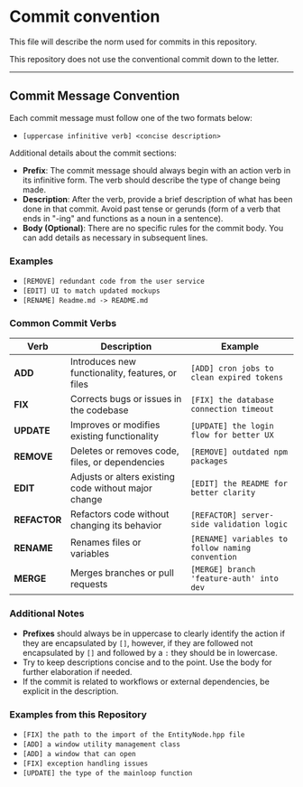 <!-- 
-- +==== BEGIN rotary_logger =================+
-- LOGO: 
-- ..........####...####..........
-- ......###.....#.#########......
-- ....##........#.###########....
-- ...#..........#.############...
-- ...#..........#.#####.######...
-- ..#.....##....#.###..#...####..
-- .#.....#.##...#.##..##########.
-- #.....##########....##...######
-- #.....#...##..#.##..####.######
-- .#...##....##.#.##..###..#####.
-- ..#.##......#.#.####...######..
-- ..#...........#.#############..
-- ..#...........#.#############..
-- ...##.........#.############...
-- ......#.......#.#########......
-- .......#......#.########.......
-- .........#####...#####.........
-- /STOP
-- PROJECT: rotary_logger
-- FILE: COMMIT_CONVENTION.md
-- CREATION DATE: 01-11-2025
-- LAST Modified: 4:14:53 01-11-2025
-- DESCRIPTION: 
-- A module that provides a universal python light on iops way of logging to files your program execution.
-- /STOP
-- COPYRIGHT: (c) Asperguide
-- PURPOSE: This is the document explaining how the commits are built.
-- // AR
-- +==== END rotary_logger =================+
-->
# Commit convention

This file will describe the norm used for commits in this repository.

This repository does not use the conventional commit down to the letter.

---

## Commit Message Convention

Each commit message must follow one of the two formats below:

<!-- - `lowecase infinitive verb: <concise description>` -->
- `[uppercase infinitive verb] <concise description>`

Additional details about the commit sections:

- **Prefix**: The commit message should always begin with an action verb in its infinitive form. The verb should describe the type of change being made.
- **Description**: After the verb, provide a brief description of what has been done in that commit. Avoid past tense or gerunds (form of a verb that ends in "-ing" and functions as a noun in a sentence).
- **Body (Optional)**: There are no specific rules for the commit body. You can add details as necessary in subsequent lines.

### Examples

<!-- - `add: a new service endpoint for user management`
- `fix: login endpoint handling edge cases`
- `update: documentation with new examples` -->
- `[REMOVE] redundant code from the user service`
- `[EDIT] UI to match updated mockups`
- `[RENAME] Readme.md -> README.md`

### Common Commit Verbs

| Verb         | Description                                          | Example                                 |
|--------------|------------------------------------------------------|-----------------------------------------|
| **ADD**      | Introduces new functionality, features, or files     | `[ADD] cron jobs to clean expired tokens` |
| **FIX**      | Corrects bugs or issues in the codebase              | `[FIX] the database connection timeout` |
| **UPDATE**   | Improves or modifies existing functionality          | `[UPDATE] the login flow for better UX` |
| **REMOVE**   | Deletes or removes code, files, or dependencies      | `[REMOVE] outdated npm packages`        |
| **EDIT**     | Adjusts or alters existing code without major change | `[EDIT] the README for better clarity`  |
| **REFACTOR** | Refactors code without changing its behavior         | `[REFACTOR] server-side validation logic`|
| **RENAME**   | Renames files or variables                           | `[RENAME] variables to follow naming convention` |
| **MERGE**    | Merges branches or pull requests                     | `[MERGE] branch 'feature-auth' into dev`|

### Additional Notes

- **Prefixes** should always be in uppercase to clearly identify the action if they are encapsulated by `[]`, however, if they are followed not encapsulated by `[]` and followed by a `:` they should be in lowercase.
- Try to keep descriptions concise and to the point. Use the body for further elaboration if needed.
- If the commit is related to workflows or external dependencies, be explicit in the description.

### Examples from this Repository

<!-- - `add: Player constructor`
- `fix: redundance on constructor arguments`
- `add: AllyMissile and EnemyMissile constructors`
- `add: calling OnCreate() function on constructors`
- `add: Monster and DroppableMonster constructors, Monster TakeDamage` -->
- `[FIX] the path to the import of the EntityNode.hpp file`
- `[ADD] a window utility management class`
- `[ADD] a window that can open`
- `[FIX] exception handling issues`
- `[UPDATE] the type of the mainloop function`
